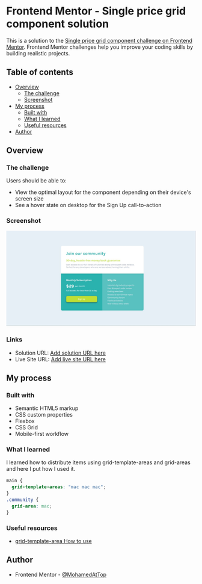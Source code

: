 # Frontend Mentor - Single price grid component solution

This is a solution to the [Single price grid component challenge on Frontend Mentor](https://www.frontendmentor.io/challenges/single-price-grid-component-5ce41129d0ff452fec5abbbc). Frontend Mentor challenges help you improve your coding skills by building realistic projects.

## Table of contents

- [Overview](#overview)
  - [The challenge](#the-challenge)
  - [Screenshot](#screenshot)
- [My process](#my-process)
  - [Built with](#built-with)
  - [What I learned](#what-i-learned)
  - [Useful resources](#useful-resources)
- [Author](#author)

## Overview

### The challenge

Users should be able to:

- View the optimal layout for the component depending on their device's screen size
- See a hover state on desktop for the Sign Up call-to-action

### Screenshot

![](./screenshot.jpg)

### Links

- Solution URL: [Add solution URL here](https://your-solution-url.com)
- Live Site URL: [Add live site URL here](https://your-live-site-url.com)

## My process

### Built with

- Semantic HTML5 markup
- CSS custom properties
- Flexbox
- CSS Grid
- Mobile-first workflow

### What I learned

I learned how to distribute items using grid-template-areas and grid-areas and here I put how I used it.

```css
main {
  grid-template-areas: "mac mac mac";
}
.community {
  grid-area: mac;
}
```

### Useful resources

- [grid-template-area How to use](https://www.w3schools.com/CSSREF/pr_grid-template-areas.php)

## Author

- Frontend Mentor - [@MohamedAtTop](https://www.frontendmentor.io/profile/MohamedAtTop)
